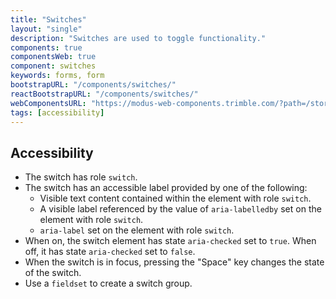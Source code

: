 ```yaml
---
title: "Switches"
layout: "single"
description: "Switches are used to toggle functionality."
components: true
componentsWeb: true
component: switches
keywords: forms, form
bootstrapURL: "/components/switches/"
reactBootstrapURL: "/components/switches/"
webComponentsURL: "https://modus-web-components.trimble.com/?path=/story/user-inputs-switch--default"
tags: [accessibility]
---
```


## Accessibility

- The switch has role `switch`.
- The switch has an accessible label provided by one of the following:
  - Visible text content contained within the element with role `switch`.
  - A visible label referenced by the value of `aria-labelledby` set on the element with role `switch`.
  - `aria-label` set on the element with role `switch`.
- When on, the switch element has state `aria-checked` set to `true`. When off, it has state `aria-checked` set to `false`.
- When the switch is in focus, pressing the "Space" key changes the state of the switch.
- Use a `fieldset` to create a switch group.
